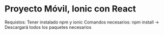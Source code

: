 
# Proyecto Móvil, Ionic con React
Requistos: Tener instalado npm y ionic
Comandos necesarios:
npm install -> Descargará todos los paquetes necesarios

